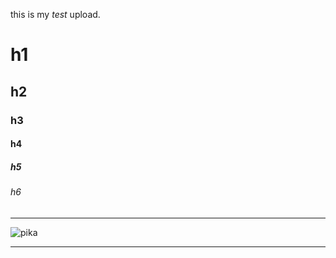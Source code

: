 this is my *test* upload.
# h1
## h2
### h3
#### h4 
##### h5 
###### h6 

--- 

![pika](https://en.meming.world/images/en/6/6e/Surprised_Pikachu.jpg) 

---
